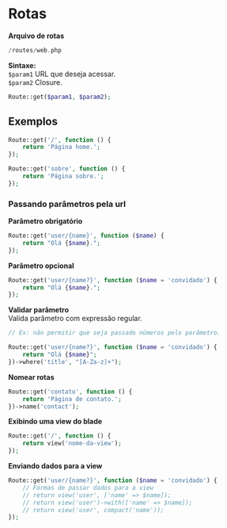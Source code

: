 # Rotas

**Arquivo de rotas**
```php
/routes/web.php
```

**Sintaxe:**  
`$param1` URL que deseja acessar.  
`$param2` Closure.
```php
Route::get($param1, $param2);
```

## Exemplos
```php
Route::get('/', function () {
	return 'Página home.';
});

Route::get('sobre', function () {
	return 'Página sobre.';
});
```

### Passando parâmetros pela url
**Parâmetro obrigatório**
```php
Route::get('user/{name}', function ($name) {
	return "Olá {$name}.";
});
```

**Parâmetro opcional**
```php
Route::get('user/{name?}', function ($name = 'convidado') {
	return "Olá {$name}.";
});
```

**Validar parâmetro**  
Valida parâmetro com expressão regular.  
```php
// Ex: não permitir que seja passado números pelo parâmetro.

Route::get('user/{name?}', function ($name = 'convidado') {
	return "Olá {$name}";
})->where('title', "[A-Za-z]+");
```

**Nomear rotas**
```php
Route::get('contato', function () {
	return 'Página de contato.';
})->name('contact');
```

**Exibindo uma view do blade**
```php
Route::get('/', function () {
	return view('nome-da-view');
});
```

**Enviando dados para a view**
```php
Route::get('user/{name?}', function ($name = 'convidado') {
	// Formas de passar dados para a view
	// return view('user', ['name' => $name]);
	// return view('user')->with(['name' => $name]);
	// return view('user', compact('name'));
});
```
<!--stackedit_data:
eyJoaXN0b3J5IjpbMjA1MjE5MzMwMiwtMTY0MDY4MDk0OV19
-->